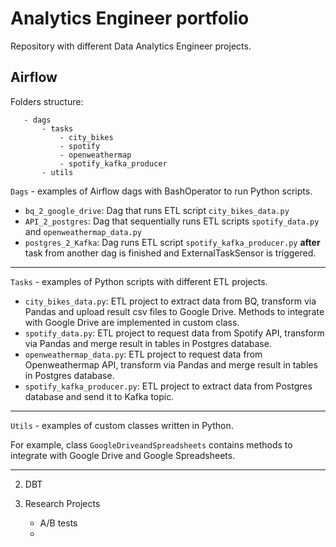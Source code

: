 # Analytics Engineer portfolio
Repository with different Data Analytics Engineer projects.

## Airflow

Folders structure:
```
   - dags
       - tasks
           - city_bikes
           - spotify
           - openweathermap
           - spotify_kafka_producer
       - utils
```

`Dags` - examples of Airflow dags with BashOperator to run Python scripts.
- `bq_2_google_drive`: Dag that runs ETL script `city_bikes_data.py`
- `API_2_postgres`: Dag that sequentially runs ETL scripts `spotify_data.py` and `openweathermap_data.py`
- `postgres_2_Kafka`: Dag runs ETL script `spotify_kafka_producer.py` **after** task from another dag is finished and ExternalTaskSensor is triggered.
---

`Tasks` - examples of Python scripts with different ETL projects.
- `city_bikes_data.py`: ETL project to extract data from BQ, transform via Pandas and upload result csv files to Google Drive. Methods to integrate with Google Drive are implemented in custom class.
- `spotify_data.py`: ETL project to request data from Spotify API, transform via Pandas and merge result in tables in Postgres database.
- `openweathermap_data.py`: ETL project to request data from Openweathermap API, transform via Pandas and merge result in tables in Postgres database.
- `spotify_kafka_producer.py`: ETL project to extract data from Postgres database and send it to Kafka topic.
---

`Utils` - examples of custom classes written in Python. 

For example, class `GoogleDriveandSpreadsheets` contains methods to integrate with Google Drive and Google Spreadsheets.

---

2. DBT

3. Research Projects
    - A/B tests 
    - 